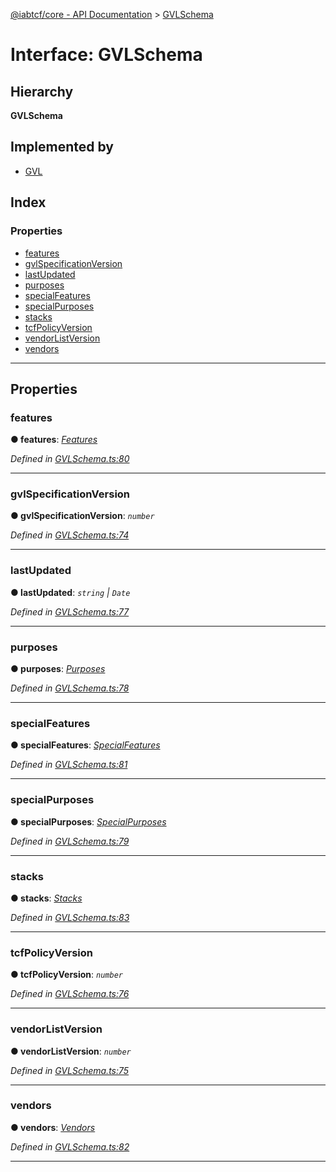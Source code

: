 [@iabtcf/core - API Documentation](../README.md) > [GVLSchema](../interfaces/gvlschema.md)

# Interface: GVLSchema

## Hierarchy

**GVLSchema**

## Implemented by

* [GVL](../classes/gvl.md)

## Index

### Properties

* [features](gvlschema.md#features)
* [gvlSpecificationVersion](gvlschema.md#gvlspecificationversion)
* [lastUpdated](gvlschema.md#lastupdated)
* [purposes](gvlschema.md#purposes)
* [specialFeatures](gvlschema.md#specialfeatures)
* [specialPurposes](gvlschema.md#specialpurposes)
* [stacks](gvlschema.md#stacks)
* [tcfPolicyVersion](gvlschema.md#tcfpolicyversion)
* [vendorListVersion](gvlschema.md#vendorlistversion)
* [vendors](gvlschema.md#vendors)

---

## Properties

<a id="features"></a>

###  features

**● features**: *[Features](features.md)*

*Defined in [GVLSchema.ts:80](https://github.com/chrispaterson/iabtcf-es/blob/c30aecb/modules/core/src/GVLSchema.ts#L80)*

___
<a id="gvlspecificationversion"></a>

###  gvlSpecificationVersion

**● gvlSpecificationVersion**: *`number`*

*Defined in [GVLSchema.ts:74](https://github.com/chrispaterson/iabtcf-es/blob/c30aecb/modules/core/src/GVLSchema.ts#L74)*

___
<a id="lastupdated"></a>

###  lastUpdated

**● lastUpdated**: *`string` \| `Date`*

*Defined in [GVLSchema.ts:77](https://github.com/chrispaterson/iabtcf-es/blob/c30aecb/modules/core/src/GVLSchema.ts#L77)*

___
<a id="purposes"></a>

###  purposes

**● purposes**: *[Purposes](purposes.md)*

*Defined in [GVLSchema.ts:78](https://github.com/chrispaterson/iabtcf-es/blob/c30aecb/modules/core/src/GVLSchema.ts#L78)*

___
<a id="specialfeatures"></a>

###  specialFeatures

**● specialFeatures**: *[SpecialFeatures](specialfeatures.md)*

*Defined in [GVLSchema.ts:81](https://github.com/chrispaterson/iabtcf-es/blob/c30aecb/modules/core/src/GVLSchema.ts#L81)*

___
<a id="specialpurposes"></a>

###  specialPurposes

**● specialPurposes**: *[SpecialPurposes](specialpurposes.md)*

*Defined in [GVLSchema.ts:79](https://github.com/chrispaterson/iabtcf-es/blob/c30aecb/modules/core/src/GVLSchema.ts#L79)*

___
<a id="stacks"></a>

###  stacks

**● stacks**: *[Stacks](stacks.md)*

*Defined in [GVLSchema.ts:83](https://github.com/chrispaterson/iabtcf-es/blob/c30aecb/modules/core/src/GVLSchema.ts#L83)*

___
<a id="tcfpolicyversion"></a>

###  tcfPolicyVersion

**● tcfPolicyVersion**: *`number`*

*Defined in [GVLSchema.ts:76](https://github.com/chrispaterson/iabtcf-es/blob/c30aecb/modules/core/src/GVLSchema.ts#L76)*

___
<a id="vendorlistversion"></a>

###  vendorListVersion

**● vendorListVersion**: *`number`*

*Defined in [GVLSchema.ts:75](https://github.com/chrispaterson/iabtcf-es/blob/c30aecb/modules/core/src/GVLSchema.ts#L75)*

___
<a id="vendors"></a>

###  vendors

**● vendors**: *[Vendors](vendors.md)*

*Defined in [GVLSchema.ts:82](https://github.com/chrispaterson/iabtcf-es/blob/c30aecb/modules/core/src/GVLSchema.ts#L82)*

___

